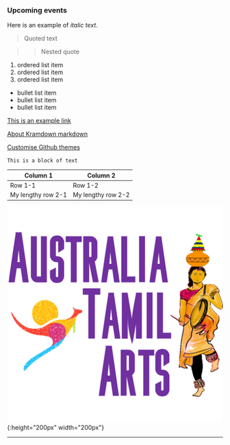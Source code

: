 ### Upcoming events

Here is an example of _italic text_. 

> Quoted text

>> Nested quote

1. ordered list item
2. ordered list item
3. ordered list item

- bullet list item
- bullet list item
- bullet list item

[This is an example link](http://example.com/)

[About Kramdown markdown](https://kramdown.gettalong.org/syntax.html)

[Customise Github themes](https://help.github.com/articles/customizing-css-and-html-in-your-jekyll-theme/)

```
This is a block of text
```

|Column 1 | Column 2 |
|---------|----------|
| Row 1-1 | Row 1-2|
| My lengthy row 2-1 | My lengthy row 2-2 |

![au ta resized logo](images/au-ta-logo.png){:height="200px" width="200px"}

***
